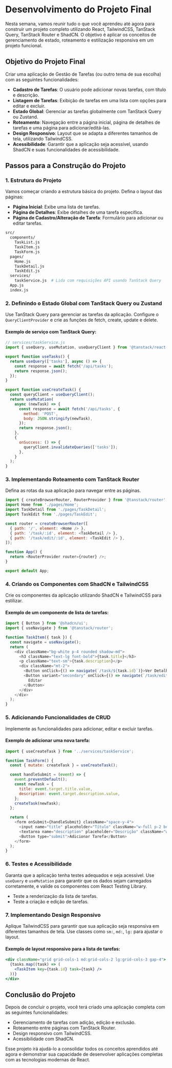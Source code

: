 
# Desenvolvimento do Projeto Final

Nesta semana, vamos reunir tudo o que você aprendeu até agora para construir um projeto completo utilizando React, TailwindCSS, TanStack Query, TanStack Router e ShadCN.
O objetivo é aplicar os conceitos de gerenciamento de estado, roteamento e estilização responsiva em um projeto funcional.

## Objetivo do Projeto Final

Criar uma aplicação de Gestão de Tarefas (ou outro tema de sua escolha) com as seguintes funcionalidades:

- **Cadastro de Tarefas**: O usuário pode adicionar novas tarefas, com título e descrição.
- **Listagem de Tarefas**: Exibição de tarefas em uma lista com opções para editar e excluir.
- **Estado Global**: Gerenciar as tarefas globalmente com TanStack Query ou Zustand.
- **Roteamento**: Navegação entre a página inicial, página de detalhes de tarefas e uma página para adicionar/editá-las.
- **Design Responsivo**: Layout que se adapta a diferentes tamanhos de tela, utilizando TailwindCSS.
- **Acessibilidade**: Garantir que a aplicação seja acessível, usando ShadCN e suas funcionalidades de acessibilidade.

## Passos para a Construção do Projeto

### 1. Estrutura do Projeto

Vamos começar criando a estrutura básica do projeto. Defina o layout das páginas:

- **Página Inicial**: Exibe uma lista de tarefas.
- **Página de Detalhes**: Exibe detalhes de uma tarefa específica.
- **Página de Cadastro/Alteração de Tarefa**: Formulário para adicionar ou editar tarefas.

```bash
src/
  components/
    TaskList.js
    TaskItem.js
    TaskForm.js
  pages/
    Home.js
    TaskDetail.js
    TaskEdit.js
  services/
    taskService.js  # Lida com requisições API usando TanStack Query
  App.js
  index.js
```

### 2. Definindo o Estado Global com TanStack Query ou Zustand

Use TanStack Query para gerenciar as tarefas da aplicação. Configure o `QueryClientProvider` e crie as funções de fetch, create, update e delete.

#### Exemplo de serviço com TanStack Query:

```javascript
// services/taskService.js
import { useQuery, useMutation, useQueryClient } from '@tanstack/react-query';

export function useTasks() {
  return useQuery(['tasks'], async () => {
    const response = await fetch('/api/tasks');
    return response.json();
  });
}

export function useCreateTask() {
  const queryClient = useQueryClient();
  return useMutation(
    async (newTask) => {
      const response = await fetch('/api/tasks', {
        method: 'POST',
        body: JSON.stringify(newTask),
      });
      return response.json();
    },
    {
      onSuccess: () => {
        queryClient.invalidateQueries(['tasks']);
      },
    }
  );
}
```

### 3. Implementando Roteamento com TanStack Router

Defina as rotas da sua aplicação para navegar entre as páginas.

```javascript
import { createBrowserRouter, RouterProvider } from '@tanstack/router';
import Home from './pages/Home';
import TaskDetail from './pages/TaskDetail';
import TaskEdit from './pages/TaskEdit';

const router = createBrowserRouter([
  { path: '/', element: <Home /> },
  { path: '/task/:id', element: <TaskDetail /> },
  { path: '/task/edit/:id', element: <TaskEdit /> },
]);

function App() {
  return <RouterProvider router={router} />;
}

export default App;
```

### 4. Criando os Componentes com ShadCN e TailwindCSS

Crie os componentes da aplicação utilizando ShadCN e TailwindCSS para estilizar.

#### Exemplo de um componente de lista de tarefas:

```javascript
import { Button } from '@shadcn/ui';
import { useNavigate } from '@tanstack/router';

function TaskItem({ task }) {
  const navigate = useNavigate();
  return (
    <div className="bg-white p-4 rounded shadow-md">
      <h3 className="text-lg font-bold">{task.title}</h3>
      <p className="text-sm">{task.description}</p>
      <div className="mt-2">
        <Button onClick={() => navigate(`/task/${task.id}`)}>Ver Detalhes</Button>
        <Button variant="secondary" onClick={() => navigate(`/task/edit/${task.id}`)}>
          Editar
        </Button>
      </div>
    </div>
  );
}
```

### 5. Adicionando Funcionalidades de CRUD

Implemente as funcionalidades para adicionar, editar e excluir tarefas.

#### Exemplo de adicionar uma nova tarefa:

```javascript
import { useCreateTask } from '../services/taskService';

function TaskForm() {
  const { mutate: createTask } = useCreateTask();

  const handleSubmit = (event) => {
    event.preventDefault();
    const newTask = {
      title: event.target.title.value,
      description: event.target.description.value,
    };
    createTask(newTask);
  };

  return (
    <form onSubmit={handleSubmit} className="space-y-4">
      <input name="title" placeholder="Título" className="w-full p-2 border rounded" />
      <textarea name="description" placeholder="Descrição" className="w-full p-2 border rounded"></textarea>
      <Button type="submit">Adicionar Tarefa</Button>
    </form>
  );
}
```

### 6. Testes e Acessibilidade

Garanta que a aplicação tenha testes adequados e seja acessível. Use `useQuery` e `useMutation` para garantir que os dados sejam carregados corretamente, e valide os componentes com React Testing Library.

- Teste a renderização da lista de tarefas.
- Teste a criação e edição de tarefas.

### 7. Implementando Design Responsivo

Aplique TailwindCSS para garantir que sua aplicação seja responsiva em diferentes tamanhos de tela. Use classes como `sm:`, `md:`, `lg:` para ajustar o layout.

#### Exemplo de layout responsivo para a lista de tarefas:

```jsx
<div className="grid grid-cols-1 md:grid-cols-2 lg:grid-cols-3 gap-4">
  {tasks.map((task) => (
    <TaskItem key={task.id} task={task} />
  ))}
</div>
```

## Conclusão do Projeto

Depois de concluir o projeto, você terá criado uma aplicação completa com as seguintes funcionalidades:

- Gerenciamento de tarefas com adição, edição e exclusão.
- Roteamento entre páginas com TanStack Router.
- Design responsivo com TailwindCSS.
- Acessibilidade com ShadCN.

Esse projeto irá ajudá-lo a consolidar todos os conceitos aprendidos até agora e demonstrar sua capacidade de desenvolver aplicações completas com as tecnologias modernas de React.
